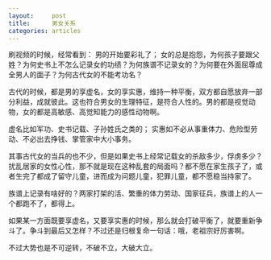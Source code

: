 ```yaml
---
layout:		post
title:		男女关系
categories:	articles
---
```


刷视频的时候，经常看到：
男的开始要彩礼了；
女的总是抱怨，为何孩子要跟父姓？为何史书上不怎么记录女的功绩？为何族谱不记录女的？为何要在外面屈尊成全男人的面子？为何古代女的不能考功名？

古代的时候，都是男的享虚名，女的享实惠，维持一种平衡，双方都自愿放弃一部分利益，成就彼此。这也符合男女的生理特征，是符合人性的。男的都是视觉动物，女的都是高敏感、高觉知能力的感性动物啊。

虚名比如军功、史书记载、子孙姓氏之类的；
实惠如不必从事重体力、危险型劳动、不必出去挣钱、掌管家中大小事务。

其事古代女的当兵的也不少，但是如果史书上经常记载女的杀敌多少，俘虏多少？扰乱居家的女性心性，那不就是现在这种乱套的局面吗？都不愿在家生孩子了，或者生完了都成了留守儿童，进而成为问题儿童，犯罪儿童，都不愿稳当持家了。

族谱上记录有啥好的？两家打架的活、繁重的体力劳动、国家征兵，族谱上的人一个都跑不了，都得上。

如果某一方面既要享虚名，又要享实惠的时候，那么就会打破平衡了，就要重新争斗了。争斗到最后又怎样？不过还是归根复命一句话：哦，老祖宗好厉害啊。

不过大势也是不可逆转，不破不立，大破大立。